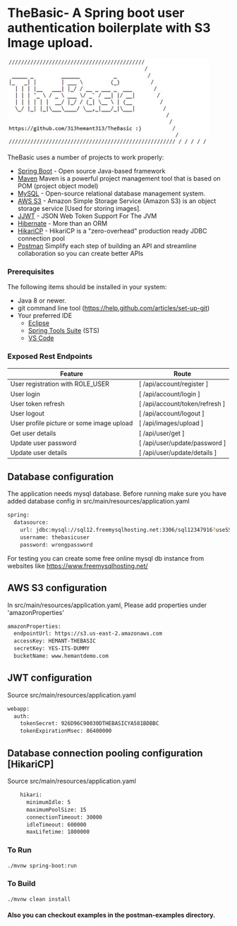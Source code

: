 # TheBasic- A Spring boot user authentication boilerplate with S3 Image upload.

![alt text](https://github.com/313hemant313/TheBasic/blob/master/TheBasic.JPG?raw=true)

TheBasic uses a number of projects to work properly:

* [Spring Boot](https://spring.io/projects/spring-boot) - Open source Java-based framework
* [Maven](https://maven.apache.org/what-is-maven.html) Maven is a powerful project management tool that is based on POM (project object model)
* [MySQL](https://www.mysql.com/) - Open-source relational database management system.
* [AWS S3](https://aws.amazon.com/s3/) - Amazon Simple Storage Service (Amazon S3) is an object storage service [Used for storing images].
* [JJWT](https://github.com/jwtk/jjwt) - JSON Web Token Support For The JVM
* [Hibernate](https://hibernate.org/) - More than an ORM
* [HikariCP](https://github.com/brettwooldridge/HikariCP) - HikariCP is a "zero-overhead" production ready JDBC connection pool
* [Postman](https://www.postman.com/) Simplify each step of building an API and streamline collaboration so you can create better APIs

### Prerequisites
The following items should be installed in your system:
* Java 8 or newer.
* git command line tool (https://help.github.com/articles/set-up-git)
* Your preferred IDE 
  * [Eclipse](https://www.eclipse.org)
  * [Spring Tools Suite](https://spring.io/tools) (STS)
  * [VS Code](https://code.visualstudio.com)

### Exposed Rest Endpoints

| Feature | Route |
| ------ | ------ |
| User registration with ROLE_USER | [ /api/account/register ] |
| User login | [ /api/account/login ] |
| User token refresh | [ /api/account/token/refresh ] |
| User logout | [ /api/account/logout ] |
| User profile picture or some image upload | [ /api/images/upload ] |
| Get user details | [ /api/user/get ] |
| Update user password | [ /api/user/update/password ] |
| Update user details | [ /api/user/update/details ] |

## Database configuration
The application needs mysql database. Before running make sure you have added database config in src/main/resources/application.yaml
```sh
spring:             
  datasource:
    url: jdbc:mysql://sql12.freemysqlhosting.net:3306/sql12347916?useSSL=false&serverTimezone=UTC&useLegacyDatetimeCode=false&useSSL=false&createDatabaseIfNotExist=true
    username: thebasicuser
    password: wrongpassword
```
For testing you can create some free online mysql db instance from websites like https://www.freemysqlhosting.net/

## AWS S3 configuration
In src/main/resources/application.yaml, Please add properties under 'amazonProperties'
```sh
amazonProperties:
  endpointUrl: https://s3.us-east-2.amazonaws.com
  accessKey: HEMANT-THEBASIC
  secretKey: YES-ITS-DUMMY
  bucketName: www.hemantdemo.com
```

## JWT configuration
Source src/main/resources/application.yaml
```sh
webapp:
  auth:
    tokenSecret: 926D96C90030DTHEBASICYA581BDBBC
    tokenExpirationMsec: 86400000
```

## Database connection pooling configuration [HikariCP]
Source src/main/resources/application.yaml
```sh
    hikari:
      minimumIdle: 5
      maximumPoolSize: 15
      connectionTimeout: 30000
      idleTimeout: 600000
      maxLifetime: 1800000
```

### To Run
```sh
./mvnw spring-boot:run
```
### To Build
```sh
./mvnw clean install
```

#### Also you can checkout examples in the postman-examples directory.
